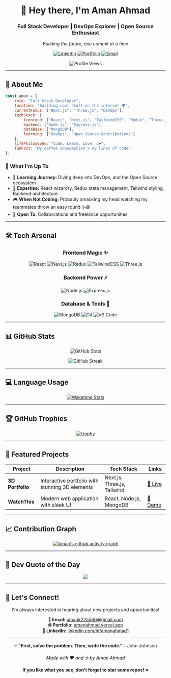 <div align="center">

# 👋 Hey there, I'm Aman Ahmad

### Full Stack Developer | DevOps Explorer | Open Source Enthusiast

*Building the future, one commit at a time*

[![LinkedIn](https://img.shields.io/badge/LinkedIn-Connect-0A66C2?style=for-the-badge&logo=linkedin&logoColor=white)](https://linkedin.com/in/amanahmad1)
[![Portfolio](https://img.shields.io/badge/Portfolio-Visit-FF6B6B?style=for-the-badge&logo=vercel&logoColor=white)](https://amanahmad.vercel.app)
[![Email](https://img.shields.io/badge/Email-Contact-EA4335?style=for-the-badge&logo=gmail&logoColor=white)](mailto:amank225566@gmail.com)

![Profile Views](https://komarev.com/ghpvc/?username=amanahmad&color=58A6FF&style=for-the-badge&label=PROFILE+VIEWS)

</div>

---

## 🚀 About Me

```javascript
const aman = {
    role: "Full Stack Developer",
    location: "Building cool stuff on the internet 🌍",
    currentFocus: ["Next.js", "Three.js", "DevOps"],
    techStack: {
        frontend: ["React", "Next.js", "TailwindCSS", "Redux", "Three.js"],
        backend: ["Node.js", "Express.js"],
        database: ["MongoDB"],
        learning: ["DevOps", "Open Source Contributions"]
    },
    lifePhilosophy: "Code. Learn. Love. ☕❤️",
    funFact: "My coffee consumption > my lines of code"
};
```

### 🎯 What I'm Up To

- 🌱 **Learning Journey:** Diving deep into DevOps, and the Open Source ecosystem
- 💪 **Expertise:** React wizardry, Redux state management, Tailwind styling, Backend architecture
- 🎮 **When Not Coding:** Probably smacking my head watching my teammates throw an easy round ☕😆
- 🤝 **Open To:** Collaborations and freelance opportunities

---

## 🛠️ Tech Arsenal

<div align="center">

### Frontend Magic ✨

![React](https://img.shields.io/badge/React-20232A?style=for-the-badge&logo=react&logoColor=61DAFB)
![Next.js](https://img.shields.io/badge/Next.js-000000?style=for-the-badge&logo=nextdotjs&logoColor=white)
![Redux](https://img.shields.io/badge/Redux-764ABC?style=for-the-badge&logo=redux&logoColor=white)
![TailwindCSS](https://img.shields.io/badge/Tailwind_CSS-38B2AC?style=for-the-badge&logo=tailwind-css&logoColor=white)
![Three.js](https://img.shields.io/badge/Three.js-000000?style=for-the-badge&logo=three.js&logoColor=white)

### Backend Power ⚡

![Node.js](https://img.shields.io/badge/Node.js-339933?style=for-the-badge&logo=nodedotjs&logoColor=white)
![Express.js](https://img.shields.io/badge/Express.js-000000?style=for-the-badge&logo=express&logoColor=white)

### Database & Tools 🔧

![MongoDB](https://img.shields.io/badge/MongoDB-47A248?style=for-the-badge&logo=mongodb&logoColor=white)
![Git](https://img.shields.io/badge/Git-F05032?style=for-the-badge&logo=git&logoColor=white)
![VS Code](https://img.shields.io/badge/VS_Code-007ACC?style=for-the-badge&logo=visual-studio-code&logoColor=white)

</div>

---

## 📊 GitHub Stats

<div align="center">

![GitHub Stats](https://github-readme-stats.vercel.app/api?username=amanahmad&show_icons=true&theme=tokyonight&hide_border=true&bg_color=0D1117&title_color=58A6FF&text_color=C9D1D9&icon_color=58A6FF)

![GitHub Streak](https://github-readme-streak-stats.herokuapp.com/?user=amanahmad&theme=tokyonight&hide_border=true&background=0D1117&ring=58A6FF&fire=58A6FF&currStreakLabel=58A6FF)

</div>

---

## 💻 Language Usage

<div align="center">

[![Wakatime Stats](https://github-readme-stats.vercel.app/api/wakatime?username=wizardamxn&theme=tokyonight&hide_border=true&bg_color=0D1117&title_color=58A6FF&text_color=C9D1D9&layout=compact)](https://wakatime.com/@wizardamxn)

</div>

---

## 🏆 GitHub Trophies

<div align="center">

[![trophy](https://github-profile-trophy.vercel.app/?username=amanahmad&theme=tokyonight&no-frame=true&row=1&column=7)](https://github.com/ryo-ma/github-profile-trophy)

</div>

---

## 🎨 Featured Projects

<div align="center">

| Project | Description | Tech Stack | Links |
|---------|-------------|------------|-------|
| **3D Portfolio** | Interactive portfolio with stunning 3D elements | Next.js, Three.js, Tailwind | [🔗 Live](https://amanahmad.vercel.app) |
| **WatchThis** | Modern web application with sleek UI | React, Node.js, MongoDB | [🔗 Demo](#) |

</div>

---

## 📈 Contribution Graph

<div align="center">

[![Aman's github activity graph](https://github-readme-activity-graph.vercel.app/graph?username=amanahmad&theme=tokyo-night&hide_border=true&bg_color=0D1117)](https://github.com/ashutosh00710/github-readme-activity-graph)

</div>

---

## 💬 Dev Quote of the Day

<div align="center">

![](https://quotes-github-readme.vercel.app/api?type=horizontal&theme=tokyonight)

</div>

---

## 🤝 Let's Connect!

<div align="center">

I'm always interested in hearing about new projects and opportunities!

**📧 Email:** amank225566@gmail.com  
**🌐 Portfolio:** [amanahmad.vercel.app](https://amanahmad.vercel.app)  
**💼 LinkedIn:** [linkedin.com/in/amanahmad1](https://linkedin.com/in/amanahmad1)

---

⭐️ **"First, solve the problem. Then, write the code."** – John Johnson

*Made with ❤️ and ☕ by Aman Ahmad*

**If you like what you see, don't forget to star some repos! ⭐**

</div>
